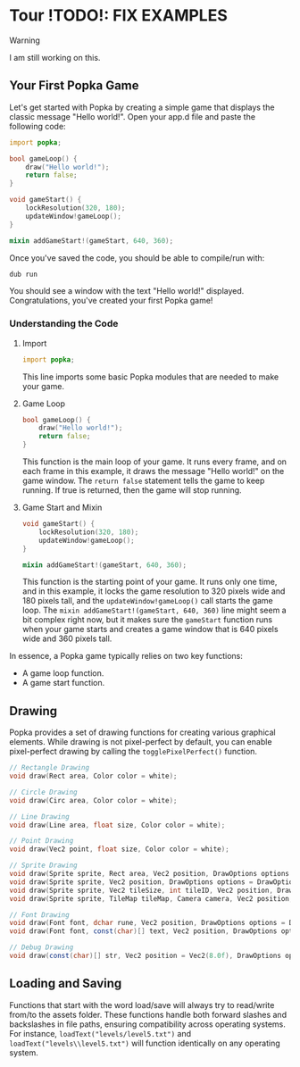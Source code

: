 # Tour !TODO!: FIX EXAMPLES

> [!WARNING]  
> I am still working on this.

## Your First Popka Game

Let's get started with Popka by creating a simple game that displays the classic message "Hello world!". Open your app.d file and paste the following code:

```d
import popka;

bool gameLoop() {
    draw("Hello world!");
    return false;
}

void gameStart() {
    lockResolution(320, 180);
    updateWindow!gameLoop();
}

mixin addGameStart!(gameStart, 640, 360);
```

Once you've saved the code, you should be able to compile/run with:

```bash
dub run
```

You should see a window with the text "Hello world!" displayed.
Congratulations, you've created your first Popka game!

### Understanding the Code

1. Import

    ```d
    import popka;
    ```

    This line imports some basic Popka modules that are needed to make your game.

2. Game Loop

    ```d
    bool gameLoop() {
        draw("Hello world!");
        return false;
    }
    ```

    This function is the main loop of your game. It runs every frame, and on each frame in this example, it draws the message "Hello world!" on the game window.
    The `return false` statement tells the game to keep running. If true is returned, then the game will stop running.

3. Game Start and Mixin

    ```d
    void gameStart() {
        lockResolution(320, 180);
        updateWindow!gameLoop();
    }

    mixin addGameStart!(gameStart, 640, 360);
    ```

    This function is the starting point of your game. It runs only one time, and in this example, it locks the game resolution to 320 pixels wide and 180 pixels tall, and the `updateWindow!gameLoop()` call starts the game loop.
    The `mixin addGameStart!(gameStart, 640, 360)` line might seem a bit complex right now, but it makes sure the `gameStart` function runs when your game starts and creates a game window that is 640 pixels wide and 360 pixels tall.

In essence, a Popka game typically relies on two key functions:

* A game loop function.
* A game start function.

## Drawing

Popka provides a set of drawing functions for creating various graphical elements.
While drawing is not pixel-perfect by default, you can enable pixel-perfect drawing by calling the `togglePixelPerfect()` function.

```d
// Rectangle Drawing
void draw(Rect area, Color color = white);

// Circle Drawing
void draw(Circ area, Color color = white);

// Line Drawing
void draw(Line area, float size, Color color = white);

// Point Drawing
void draw(Vec2 point, float size, Color color = white);

// Sprite Drawing
void draw(Sprite sprite, Rect area, Vec2 position, DrawOptions options = DrawOptions());
void draw(Sprite sprite, Vec2 position, DrawOptions options = DrawOptions());
void draw(Sprite sprite, Vec2 tileSize, int tileID, Vec2 position, DrawOptions options = DrawOptions());
void draw(Sprite sprite, TileMap tileMap, Camera camera, Vec2 position, DrawOptions options = DrawOptions());

// Font Drawing
void draw(Font font, dchar rune, Vec2 position, DrawOptions options = DrawOptions());
void draw(Font font, const(char)[] text, Vec2 position, DrawOptions options = DrawOptions());

// Debug Drawing
void draw(const(char)[] str, Vec2 position = Vec2(8.0f), DrawOptions options = DrawOptions());
```

## Loading and Saving

Functions that start with the word load/save will always try to read/write from/to the assets folder.
These functions handle both forward slashes and backslashes in file paths, ensuring compatibility across operating systems.
For instance, `loadText("levels/level5.txt")` and `loadText("levels\\level5.txt")` will function identically on any operating system.
